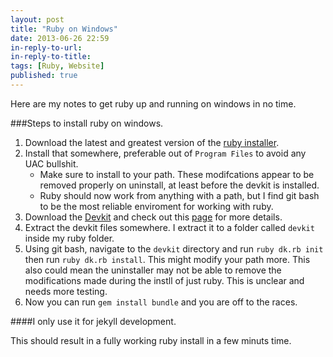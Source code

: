```yaml
---
layout: post
title: "Ruby on Windows"
date: 2013-06-26 22:59
in-reply-to-url: 
in-reply-to-title: 
tags: [Ruby, Website]
published: true
---
```

Here are my notes to get ruby up and running on windows in no time.  

###Steps to install ruby on windows.

1. Download the latest and greatest version of the [ruby installer](http://rubyinstaller.org/downloads/).
2. Install that somewhere, preferable out of `Program Files` to avoid any UAC bullshit.
	- Make sure to install to your path.  These modifcations appear to be removed properly on uninstall, at least before the devkit is installed.
	- Ruby should now work from anything with a path, but I find git bash to be the most reliable enviroment for working with ruby.
3. Download the [Devkit](http://rubyinstaller.org/downloads/) and check out this [page](https://github.com/oneclick/rubyinstaller/wiki/Development-Kit) for more details.
4. Extract the devkit files somewhere.  I extract it to a folder called `devkit` inside my ruby folder.
5. Using git bash, navigate to the `devkit` directory and run `ruby dk.rb init` then run `ruby dk.rb install`.  This might modify your path more.  This also could mean the uninstaller may not be able to remove the modifications made during the instll of just ruby.  This is unclear and needs more testing.
6. Now you can run `gem install bundle` and you are off to the races.

####I only use it for jekyll development.

This should result in a fully working ruby install in a few minuts time.	